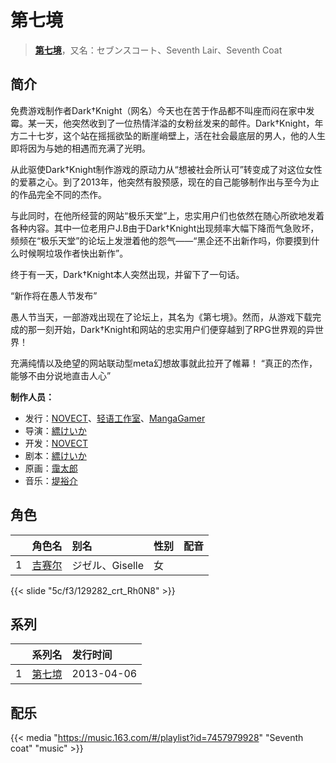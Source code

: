# 第七境


> <u>**[第七境](https://bgm.tv/subject/91173)**</u>，又名：セブンスコート、Seventh Lair、Seventh Coat

## 简介

免费游戏制作者Dark†Knight（网名）今天也在苦于作品都不叫座而闷在家中发霉。某一天，他突然收到了一位热情洋溢的女粉丝发来的邮件。Dark†Knight，年方二十七岁，这个站在摇摇欲坠的断崖峭壁上，活在社会最底层的男人，他的人生即将因为与她的相遇而充满了光明。

从此驱使Dark†Knight制作游戏的原动力从“想被社会所认可”转变成了对这位女性的爱慕之心。到了2013年，他突然有股预感，现在的自己能够制作出与至今为止的作品完全不同的杰作。

与此同时，在他所经营的网站“极乐天堂”上，忠实用户们也依然在随心所欲地发着各种内容。其中一位老用户J.B由于Dark†Knight出现频率大幅下降而气急败坏，频频在“极乐天堂”的论坛上发泄着他的怨气——“黑企还不出新作吗，你要摸到什么时候啊垃圾作者快出新作”。

终于有一天，Dark†Knight本人突然出现，并留下了一句话。

“新作将在愚人节发布”

愚人节当天，一部游戏出现在了论坛上，其名为《第七境》。然而，从游戏下载完成的那一刻开始，Dark†Knight和网站的忠实用户们便穿越到了RPG世界观的异世界！

充满纯情以及绝望的网站联动型meta幻想故事就此拉开了帷幕！
“真正的杰作，能够不由分说地直击人心”


**制作人员：**
- 发行：[NOVECT](https://bgm.tv/person/13352)、[轻语工作室](https://bgm.tv/person/42019)、[MangaGamer](https://bgm.tv/person/46643)
- 导演：[縹けいか](https://bgm.tv/person/34418)
- 开发：[NOVECT](https://bgm.tv/person/13352)
- 剧本：[縹けいか](https://bgm.tv/person/34418)
- 原画：[靄太郎](https://bgm.tv/person/36172)
- 音乐：[堤裕介](https://bgm.tv/person/46804)

## 角色

|     |   角色名   |   别名  | 性别 |  配音  |
|:--- |:------  |:----      |:---  |:--   |
| 1 | [吉赛尔](https://bgm.tv/character/129282) | ジゼル、Giselle | 女 |  |

{{< slide "5c/f3/129282_crt_Rh0N8" >}}

## 系列

|     | 系列名                                | 发行时间       |
| :-- | :--------------------------------- | :--------- |
| 1   | [第七境](http://bgm.tv/subject/91173) | 2013-04-06 |

## 配乐

{{< media "https://music.163.com/#/playlist?id=7457979928"
"Seventh coat" 
"music" >}}
